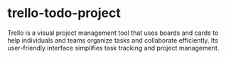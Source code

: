 # trello-todo-project
Trello is a visual project management tool that uses boards and cards to help individuals and teams organize tasks and collaborate efficiently. Its user-friendly interface simplifies task tracking and project management.
